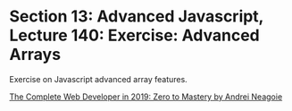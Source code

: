 # Section 13: Advanced Javascript, Lecture 140: Exercise: Advanced Arrays
Exercise on Javascript advanced array features.

[The Complete Web Developer in 2019: Zero to Mastery by Andrei Neagoie](https://www.udemy.com/the-complete-web-developer-in-2018/)